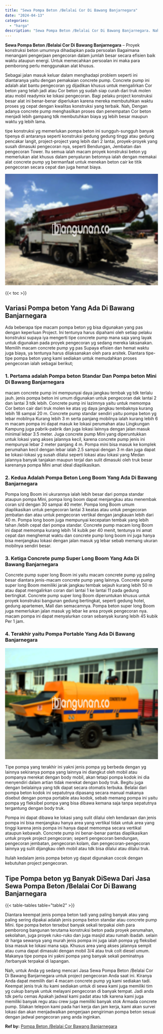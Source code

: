 ```yaml
---
title: "Sewa Pompa Beton /Belalai Cor Di Bawang Banjarnegara"
date: "2024-04-13"
categories: 
  - "harga"
description: "Sewa Pompa Beton /Belalai Cor Di Bawang Banjarnegara. Nah, untuk Anda yg sedang mencari Jasa Sewa Pompa Beton /Belalai Cor Di Bawang Banjarnegara untuk proje..."
---
```


**Sewa Pompa Beton /Belalai Cor Di Bawang Banjarnegara** – Proyek konstruksi beton umumnya dihadapkan pada persoalan Bagaimana menangani pengerjaan pengecoran dalam jumlah besar secara efisien baik waktu ataupun energi. Untuk memecahkan persoalan ini maka para pemborong perlu menggunakan alat khusus.

Sebagai jalan masuk keluar dalam menghadapi problem seperti ini diantaranya yaitu dengan pemakaian concrete pump. Concrete pump ini adalah alat bantu pengecoran yg dijadikan khusus untuk mengalirkan Cor beton yang telah jadi atau Cor beton yg sudah siap curah dari truk molen atau mobil readymix ke lokasi pengecoran. Bagi pelaku project konstruksi besar alat ini benar-benar diperlukan karena mereka membutuhkan waktu proses yg cepat dengan kwalitas konstruksi yang terbaik. Nah, Dengan adanya concrete pump menghasilkan proses dan penempatan Cor beton menjadi lebih gampang tdk membutuhkan biaya yg lebih besar maupun waktu yg lebih lama.

tipe konstruksi yg memerlukan pompa beton ini sungguh-sungguh banyak tipenya di antaranya seperti konstruksi gedung gedung tinggi atau gedung pencakar langit, project-project yang lebih dari 2 lantai, proyek-proyek yang susah dimasuki pengecoran nya, seperti Bendungan, Jembatan dan pengecoran Tower. Itu semua ialah macam proyek konstruksi beton yg memerlukan alat khusus dalam penyaluran betonnya ialah dengan memakai alat concrete pump yg bermanfaat untuk menekan beton cair ke titik pengecoran secara cepat dan juga hemat biaya.

![Sewa Pompa Beton /Belalai Cor Di Bawang Banjarnegara](/images/sewa-concrete-pump-33.png)

{{< toc >}}

## Variasi Pompa beton Yang Ada Di Bawang Banjarnegara

Ada beberapa tipe macam pompa beton yg bisa digunakan yang pas dengan keperluan Project. Ini tentunya harus dipahami oleh setiap pelaku konstruksi supaya iya mengerti tipe concrete pump mana saja yang layak untuk digunakan pada proyek pengecoran yg sedang mereka laksanakan. Memilih macam concrete pump yg pas Supaya efisien dan hemat waktu juga biaya, ya tentunya harus dilaksanakan oleh para arsitek. Diantara tipe-tipe pompa beton yang kami sediakan untuk memudahkan proses pengecoran ialah sebagai berikut;

### 1\. Pertama adalah Pompa beton Standar Dan Pompa beton Mini Di Bawang Banjarnegara

macam concrete pump ini mempunyai daya jangkau tembak yg tdk terlalu jauh. jenis pompa beton ini umum digunakan untuk pengecoran dak lantai 2 dan lantai 3 tdk lebih. Concrete pump ini lazimnya yaitu untuk memompa Cor beton cair dari truk molen ke atas yg daya jangkau tembaknya kurang lebih 18 sampai 20 m. Concrete pump standar sendiri yaitu pompa beton yg lebar mobilnya Kurang lebih 3 m serta panjang mobilnya ialah kurang lebih 6 m macam pompa ini dapat masuk ke lokasi perumahan atau Lingkungan Kampung juga pabrik-pabrik dan juga lokasi lainnya dengan jalan masuk minimal lebar 3.5 meter. Juga concrete pump Mini yang diperuntukkan untuk lokasi yang akses jalannya kecil, karena concrete pump jenis ini mempunyai lebar 2 meter panjang 4 m. Pompa mini bisa masuk ke komplek perumahan kecil dengan lebar ialah 2.5 sampai dengan 3 m dan juga dapat ke lokasi-lokasi yg susah dilalui seperti lokasi atau lokasi yang Medan jalannya banyak tanjakan maupun terjal dan sulit dimasuki oleh truk besar karenanya pompa Mini amat ideal diaplikasikan.

### 2\. Kedua Adalah Pompa Beton Long Boom Yang Ada Di Bawang Banjarnegara

Pompa long Boom ini ukurannya ialah lebih besar dari pompa standar ataupun pompa Mini, pompa long boom dapat menjangkau atau menembak coran s/d dengan 30 sampai 40 meter. Pompa long Boom umum diaplikasikan untuk pengecoran lantai 3 keatas atau untuk pengecoran jembatan dan atau untuk pengecoran vertikal dengan jangkauan lebih dari 40 m. Pompa long boom juga mempunyai kecepatan tembak yang lebih tahan /lebih cepat dari pompa standar. Concrete pump macam long Boom ini dapat memompa kurang lebih 14 kubik per 40 menit, tentunya ini amat cepat dan menghemat waktu dan concrete pump long boom ini juga hanya bisa menjangkau lokasi dengan jalan masuk yg lebar sebab memang ukuran mobilnya sendiri besar.

### 3\. Ketiga Concrete pump Super Long Boom Yang Ada Di Bawang Banjarnegara

Concrete pump super long Boom ini yaitu macam concrete pump yg paling besar diantara jenis-macam concrete pump yang lainnya. Concrete pump super long Boom memiliki jarak jangkau tembak sejauh kurang lebih 50 m atau dapat mengalirkan coran dari lantai 1 ke lantai 11 pada gedung bertingkat. Concrete pump super long Boom diperuntukan khusus untuk proyek konstruksi bangunan gedung bertingkat, seperti gedung hotel, gedung apartemen, Mall dan semacamnya. Pompa beton super long Boom juga memerlukan jalan masuk yg lebar ke area proyek pengecoran nya. macam pompa ini dapat menyalurkan coran sebanyak kurang lebih 45 kubik Per 1 jam.

### 4\. Terakhir yaitu Pompa Portable Yang Ada Di Bawang Banjarnegara

![Sewa Pompa Beton /Belalai Cor Di Bawang Banjarnegara](/images/sewa-concrete-pump-07.png)

Tipe pompa yang terakhir ini yakni jenis pompa yg berbeda dengan yg lainnya sekiranya pompa yang lainnya ini diangkut oleh mobil atau pompanya merekat dengan body mobil, akan tetapi pompa kodok ini dia menyendiri dalam artian tidak merekat dengan body truk. Begitu juga dengan belalainya yang tdk dapat secara otomatis terbuka. Belalai dari pompa beton kodok ini sepatutnya dipasang secara manual makanya disebut dengan pompa portable atau kodok, sebab memang pompa ini yaitu pompa yg fleksibel pompa yang bisa dibawa kemana saja tanpa sepatutnya tergantung dengan body truk.

Pompa ini dapat dibawa ke lokasi yang sulit dilalui oleh kendaraan dan jenis pompa ini bisa menjangkau hanya area yang vertikal tidak untuk area yang tinggi karena jenis pompa ini hanya dapat memompa secara vertikal ataupun kebawah. Concrete pump ini benar-benar pantas diaplikasikan untuk proyek project pengecoran; seperti pengecoran bendungan, pengecoran jembatan, pengecoran kolam, dan pengecoran-pengecoran lainnya yg sulit dijangkau oleh mobil atau tdk bisa dilalui atau dilalui truk.

Itulah kedalam jenis pompa beton yg dapat digunakan cocok dengan kebutuhan project pengecoran.

## Tipe Pompa beton yg Banyak DiSewa Dari Jasa Sewa Pompa Beton /Belalai Cor Di Bawang Banjarnegara

{{< table-tables table="table2" >}}

Diantara keempat jenis pompa beton tadi yang paling banyak atau yang paling sering dipakai adalah jenis pompa beton standar atau concrete pump Mini. tipe pompa beton tersebut banyak sekali terpakai oleh para pemborong bangunan terutama konstruksi beton pada proyek perumahan, sekolahan, juga proyek ruko-ruko dan juga masjid atau rumah ibadah. selain dr harga sewanya yang murah jenis pompa ini juga ialah pompa yg fleksibel bisa masuk ke lokasi mana saja. Khusus area yang akses jalannya sempit atau cuma dapat dimasuki dengan mobil 3/4 atau truk colt diesel umum. Makanya tipe pompa ini yakni pompa yang banyak sekali peminatnya /terbanyak terpakai di lapangan.

Nah, untuk Anda yg sedang mencari Jasa Sewa Pompa Beton /Belalai Cor Di Bawang Banjarnegara untuk project pengecoran Anda saat ini. Kiranya Anda dapat memilih dari 4 macam concrete pump yg kami sediakan tadi. Keempat jenis truk itu kami sediakan untuk di sewa kami juga memiliki tim yg cukup banyak untuk melayani pengecoran di banyak tempat. Jadi anda tdk perlu cemas Apakah jadwal kami padat atau tdk karena kami juga memiliki banyak regu atau crew juga memiliki banyak stok Armada concrete pump. Silakan telepon kami pada hari kerja dan jam kerja, kami akan survei lokasi dan akan menjadwalkan pengerjaan pengiriman pompa beton sesuai dengan jadwal pengecoran yang anda inginkan.

**Ref by:** [Pompa Beton /Belalai Cor Bawang Banjarnegara](https://id.wikipedia.org/wiki/Pompa)
